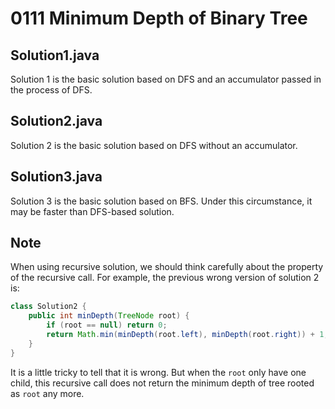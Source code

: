 # 0111 Minimum Depth of Binary Tree

## Solution1.java

Solution 1 is the basic solution based on DFS and an accumulator passed in the process of DFS.

## Solution2.java

Solution 2 is the basic solution based on DFS without an accumulator.

## Solution3.java

Solution 3 is the basic solution based on BFS.  Under this circumstance, it may be faster than DFS-based solution.

## Note

When using recursive solution, we should think carefully about the property of the recursive call.  For example, the previous wrong version of solution 2 is:
```Java
class Solution2 {
    public int minDepth(TreeNode root) {
        if (root == null) return 0;
        return Math.min(minDepth(root.left), minDepth(root.right)) + 1;
    }
}
```

It is a little tricky to tell that it is wrong.  But when the `root` only have one child, this recursive call does not return the minimum depth of tree rooted as `root` any more.
